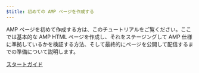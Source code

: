 ```yaml
---
$title: 初めての AMP ページを作成する
---
```


AMP ページを初めて作成する方は、このチュートリアルをご覧ください。ここでは基本的な AMP HTML ページを作成し、それをステージングして AMP 仕様に準拠しているかを検証する方法、そして最終的にページを公開して配信するまでの準備について説明します。

<div class="prev-next-buttons">
<a class="button" href="{{g.doc('/content/docs/getting_started/create/basic_markup.md', locale=doc.locale).url.path}}"><span class="arrow-next">スタートガイド</span></a>
</div>
